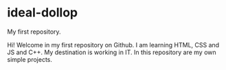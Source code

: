 # ideal-dollop
My first repository.


Hi! Welcome in my first repository on Github. I am learning  HTML, CSS and JS and C++. My destination is working in IT. In this repository are my own simple projects.
